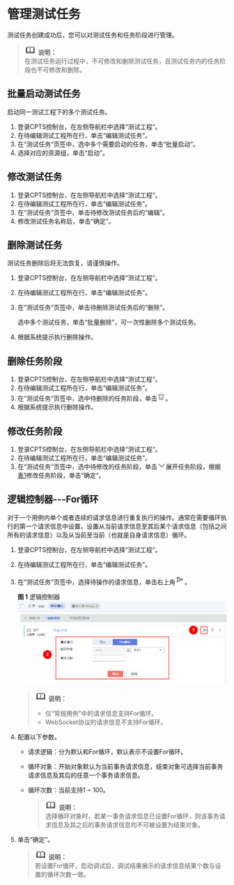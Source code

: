 # 管理测试任务<a name="cpts_01_0031"></a>

测试任务创建成功后，您可以对测试任务和任务阶段进行管理。

>![](public_sys-resources/icon-note.gif) **说明：**   
>在测试任务运行过程中，不可修改和删除测试任务，且测试任务内的任务阶段也不可修改和删除。  

## 批量启动测试任务<a name="section1254675991412"></a>

启动同一测试工程下的多个测试任务。

1.  登录CPTS控制台，在左侧导航栏中选择“测试工程“。
2.  在待编辑测试工程所在行，单击“编辑测试任务”。
3.  在“测试任务“页签中，选中多个需要启动的任务，单击“批量启动”。
4.  选择对应的资源组，单击“启动”。

## 修改测试任务<a name="section97347341116"></a>

1.  登录CPTS控制台，在左侧导航栏中选择“测试工程“。
2.  在待编辑测试工程所在行，单击“编辑测试任务”。
3.  在“测试任务“页签中，单击待修改测试任务后的“编辑”。
4.  修改测试任务名称后，单击“确定”。

## 删除测试任务<a name="section13474853185917"></a>

测试任务删除后将无法恢复，请谨慎操作。

1.  登录CPTS控制台，在左侧导航栏中选择“测试工程“。
2.  在待编辑测试工程所在行，单击“编辑测试任务”。
3.  在“测试任务“页签中，单击待删除测试任务后的“删除”。

    选中多个测试任务，单击“批量删除”，可一次性删除多个测试任务。

4.  根据系统提示执行删除操作。

## 删除任务阶段<a name="section7740431205314"></a>

1.  登录CPTS控制台，在左侧导航栏中选择“测试工程“。
2.  在待编辑测试工程所在行，单击“编辑测试任务”。
3.  在“测试任务“页签中，选中待删除的任务阶段，单击![](figures/icon-delete.png)。
4.  根据系统提示执行删除操作。

## 修改任务阶段<a name="section12155118135519"></a>

1.  登录CPTS控制台，在左侧导航栏中选择“测试工程“。
2.  在待编辑测试工程所在行，单击“编辑测试任务”。
3.  在“测试任务“页签中，选中待修改的任务阶段，单击![](figures/icon-down.png)展开任务阶段，根据[表1](创建测试任务.md#table75884531724)修改任务阶段，单击“确定”。

## 逻辑控制器---For循环<a name="section1772118610572"></a>

对于一个用例内单个或者连续的请求信息进行重复执行的操作。通常在需要循环执行的第一个请求信息中设置，设置从当前请求信息至其后某个请求信息（包括之间所有的请求信息）以及从当前至当前（也就是自身请求信息）循环。

1.  登录CPTS控制台，在左侧导航栏中选择“测试工程“。
2.  在待编辑测试工程所在行，单击“编辑测试任务”。
3.  在“测试任务“页签中，选择待操作的请求信息，单击右上角![](figures/icon-logic.png)。

    **图 1**  逻辑控制器<a name="fig141411502912"></a>  
    ![](figures/逻辑控制器.png "逻辑控制器")

    >![](public_sys-resources/icon-note.gif) **说明：**   
    >-   仅“常规用例”中的请求信息支持For循环。  
    >-   WebSocket协议的请求信息不支持For循环。  

4.  配置以下参数。
    -   请求逻辑：分为默认和For循环，默认表示不设置For循环。
    -   循环对象：开始对象默认为当前事务请求信息，结束对象可选择当前事务请求信息及其后的任意一个事务请求信息。
    -   循环次数：当前支持1 \~ 100。

        >![](public_sys-resources/icon-note.gif) **说明：**   
        >选择循环对象时，若某一事务请求信息已设置For循环，则该事务请求信息及其之后的事务请求信息均不可被设置为结束对象。  


5.  单击“确定”。

    >![](public_sys-resources/icon-note.gif) **说明：**   
    >若设置For循环，启动调试后，调试结果展示的请求信息结果个数与设置的循环次数一致。  


